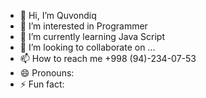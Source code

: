 - 👋 Hi, I’m Quvondiq
- 👀 I’m interested in Programmer
- 🌱 I’m currently learning Java Script
- 💞️ I’m looking to collaborate on ...
- 📫 How to reach me +998 (94)-234-07-53
- 😄 Pronouns: 
- ⚡ Fun fact: 
